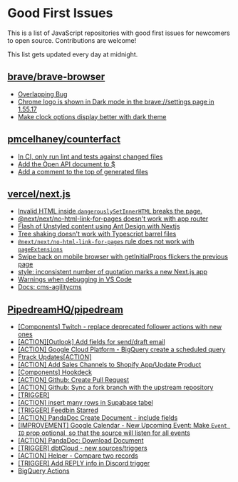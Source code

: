 # Good First Issues

This is a list of JavaScript repositories with good first issues for newcomers to open source. Contributions are welcome!

This list gets updated every day at midnight.

## [brave/brave-browser](https://github.com/brave/brave-browser)

- [Overlapping Bug](https://github.com/brave/brave-browser/issues/32399)
- [Chrome logo is shown in Dark mode in the brave://settings page in 1.55.17 ](https://github.com/brave/brave-browser/issues/31355)
- [Make clock options display better with dark theme](https://github.com/brave/brave-browser/issues/12061)

## [pmcelhaney/counterfact](https://github.com/pmcelhaney/counterfact)

- [In CI, only run lint and tests against changed files](https://github.com/pmcelhaney/counterfact/issues/141)
- [Add the Open API document to $](https://github.com/pmcelhaney/counterfact/issues/430)
- [Add a comment to the top of generated files](https://github.com/pmcelhaney/counterfact/issues/436)

## [vercel/next.js](https://github.com/vercel/next.js)

- [Invalid HTML inside `dangerouslySetInnerHTML` breaks the page.](https://github.com/vercel/next.js/issues/14797)
- [@next/next/no-html-link-for-pages doesn't work with app router](https://github.com/vercel/next.js/issues/51742)
- [Flash of Unstyled content using Ant Design with Nextjs](https://github.com/vercel/next.js/issues/48483)
- [Tree shaking doesn't work with Typescript barrel files](https://github.com/vercel/next.js/issues/12557)
- [`@next/next/no-html-link-for-pages` rule does not work with `pageExtensions`](https://github.com/vercel/next.js/issues/53473)
- [Swipe back on mobile browser with getInitialProps flickers the previous page](https://github.com/vercel/next.js/issues/10465)
- [style: inconsistent number of quotation marks a new Next.js app](https://github.com/vercel/next.js/issues/54402)
- [Warnings when debugging in VS Code](https://github.com/vercel/next.js/issues/24349)
- [Docs: cms-agilitycms](https://github.com/vercel/next.js/issues/52867)

## [PipedreamHQ/pipedream](https://github.com/PipedreamHQ/pipedream)

- [[Components] Twitch - replace deprecated follower actions with new ones ](https://github.com/PipedreamHQ/pipedream/issues/7923)
- [[ACTION][Outlook] Add fields for send/draft email](https://github.com/PipedreamHQ/pipedream/issues/7907)
- [[ACTION] Google Cloud Platform - BigQuery create a scheduled query](https://github.com/PipedreamHQ/pipedream/issues/7880)
- [Ftrack Updates[ACTION]](https://github.com/PipedreamHQ/pipedream/issues/7823)
- [[ACTION] Add Sales Channels to Shopify App/Update Product](https://github.com/PipedreamHQ/pipedream/issues/7822)
- [[Components] Hookdeck](https://github.com/PipedreamHQ/pipedream/issues/7686)
- [[ACTION] Github: Create Pull Request](https://github.com/PipedreamHQ/pipedream/issues/7757)
- [[ACTION] Github: Sync a fork branch with the upstream repository](https://github.com/PipedreamHQ/pipedream/issues/7758)
- [[TRIGGER]](https://github.com/PipedreamHQ/pipedream/issues/7805)
- [[ACTION] insert many rows in Supabase tabel](https://github.com/PipedreamHQ/pipedream/issues/7750)
- [[TRIGGER] Feedbin Starred](https://github.com/PipedreamHQ/pipedream/issues/7721)
- [[ACTION] PandaDoc Create Document - include fields](https://github.com/PipedreamHQ/pipedream/issues/7672)
- [[IMPROVEMENT] Google Calendar - New Upcoming Event: Make `Event ID` prop optional, so that the source will listen for all events](https://github.com/PipedreamHQ/pipedream/issues/7663)
- [[ACTION] PandaDoc: Download Document](https://github.com/PipedreamHQ/pipedream/issues/7639)
- [[TRIGGER] dbtCloud - new sources/triggers](https://github.com/PipedreamHQ/pipedream/issues/7635)
- [[ACTION] Helper - Compare two records](https://github.com/PipedreamHQ/pipedream/issues/7565)
- [[TRIGGER] Add REPLY info in Discord trigger](https://github.com/PipedreamHQ/pipedream/issues/7493)
- [BigQuery Actions](https://github.com/PipedreamHQ/pipedream/issues/7464)


